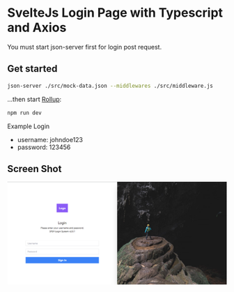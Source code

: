 # SvelteJs Login Page with Typescript and Axios

You must start json-server first for login post request.

## Get started

```bash
json-server ./src/mock-data.json --middlewares ./src/middleware.js
```

...then start [Rollup](https://rollupjs.org):

```bash
npm run dev
```

Example Login

-   username: johndoe123
-   password: 123456

## Screen Shot

![1](./images/1.png)
